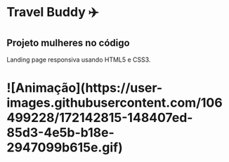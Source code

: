 # Travel Buddy ✈️

## Projeto mulheres no código 

Landing page responsiva usando HTML5 e CSS3. 
<h1>
![Animação](https://user-images.githubusercontent.com/106499228/172142815-148407ed-85d3-4e5b-b18e-2947099b615e.gif)
</h1>


